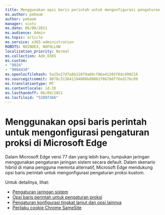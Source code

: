 ```yaml
---
title: Menggunakan opsi baris perintah untuk mengonfigurasi pengaturan proksi di Microsoft Edge
ms.author: pebaum
author: pebaum
manager: scotv
ms.date: 06/08/2021
ms.audience: Admin
ms.topic: article
ms.service: o365-administration
ROBOTS: NOINDEX, NOFOLLOW
localization_priority: Normal
ms.collection: Adm_O365
ms.custom:
- "8024"
- "9004430"
ms.openlocfilehash: 5a25e27d7a8b128f9a60cf86a41203f8dc490216
ms.sourcegitcommit: 8878c313b41194808bd88b1f6b766f76ed17bc09
ms.translationtype: MT
ms.contentlocale: id-ID
ms.lasthandoff: 06/09/2021
ms.locfileid: "52897366"
---
```

# <a name="use-command-line-options-to-configure-proxy-settings-in-microsoft-edge"></a>Menggunakan opsi baris perintah untuk mengonfigurasi pengaturan proksi di Microsoft Edge

Dalam Microsoft Edge versi 77 dan yang lebih baru, tumpukan jaringan menggunakan pengaturan jaringan sistem secara default. Dalam skenario hibrid di mana pengguna meminta alternatif, Microsoft Edge mendukung opsi baris perintah untuk mengonfigurasi pengaturan proksi kustom. 

Untuk detailnya, lihat:

- [Pengaturan jaringan sistem](/deployedge/edge-learnmore-cmdline-options-proxy-settings#system-network-settings)
- [Opsi baris perintah untuk pengaturan proksi](/deployedge/edge-learnmore-cmdline-options-proxy-settings#system-network-settings)
- [Pengaturan konfigurasi tingkat lanjut dan opsi lainnya](https://go.microsoft.com/fwlink/?linkid=2134293)
- [Perilaku cookie Chrome SameSite](/office365/troubleshoot/miscellaneous/chrome-behavior-affects-applications)